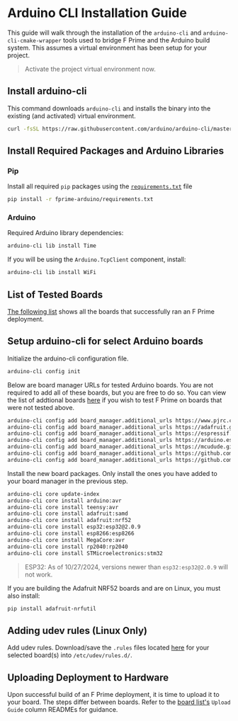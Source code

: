 # Arduino CLI Installation Guide

This guide will walk through the installation of the `arduino-cli` and `arduino-cli-cmake-wrapper` tools used to bridge F Prime and the Arduino build system. This assumes a virtual environment has been setup for your project.

> Activate the project virtual environment now.

## Install arduino-cli

This command downloads `arduino-cli` and installs the binary into the existing (and activated) virtual environment.
```sh
curl -fsSL https://raw.githubusercontent.com/arduino/arduino-cli/master/install.sh | BINDIR=$VIRTUAL_ENV/bin sh
```

## Install Required Packages and Arduino Libraries

### Pip

Install all required `pip` packages using the [`requirements.txt`](../requirements.txt) file
```sh
pip install -r fprime-arduino/requirements.txt
```

### Arduino

Required Arduino library dependencies:
```sh
arduino-cli lib install Time
```

If you will be using the `Arduino.TcpClient` component, install:
```sh
arduino-cli lib install WiFi
```

## List of Tested Boards

[The following list](./board-list.md) shows all the boards that successfully ran an F Prime deployment.

## Setup arduino-cli for select Arduino boards

Initialize the arduino-cli configuration file.
```sh
arduino-cli config init
```

Below are board manager URLs for tested Arduino boards. You are not required to add all of these boards, but you are free to do so. You can view the list of addtional boards [here](https://github.com/per1234/inoplatforms/blob/main/ino-hardware-package-list.tsv) if you wish to test F Prime on boards that were not tested above.
```sh
arduino-cli config add board_manager.additional_urls https://www.pjrc.com/teensy/package_teensy_index.json
arduino-cli config add board_manager.additional_urls https://adafruit.github.io/arduino-board-index/package_adafruit_index.json
arduino-cli config add board_manager.additional_urls https://espressif.github.io/arduino-esp32/package_esp32_index.json
arduino-cli config add board_manager.additional_urls https://arduino.esp8266.com/stable/package_esp8266com_index.json
arduino-cli config add board_manager.additional_urls https://mcudude.github.io/MegaCore/package_MCUdude_MegaCore_index.json
arduino-cli config add board_manager.additional_urls https://github.com/earlephilhower/arduino-pico/releases/download/global/package_rp2040_index.json
arduino-cli config add board_manager.additional_urls https://github.com/stm32duino/BoardManagerFiles/raw/main/package_stmicroelectronics_index.json
```

Install the new board packages. Only install the ones you have added to your board manager in the previous step.
```sh
arduino-cli core update-index
arduino-cli core install arduino:avr
arduino-cli core install teensy:avr
arduino-cli core install adafruit:samd
arduino-cli core install adafruit:nrf52
arduino-cli core install esp32:esp32@2.0.9
arduino-cli core install esp8266:esp8266
arduino-cli core install MegaCore:avr
arduino-cli core install rp2040:rp2040
arduino-cli core install STMicroelectronics:stm32
```

> ESP32: As of 10/27/2024, versions newer than `esp32:esp32@2.0.9` will not work.

If you are building the Adafruit NRF52 boards and are on Linux, you must also install:
```sh
pip install adafruit-nrfutil
```

## Adding udev rules (Linux Only)
Add udev rules. Download/save the `.rules` files located [here](https://github.com/fprime-community/fprime-arduino/tree/main/docs/rules) for your selected board(s) into `/etc/udev/rules.d/`.

## Uploading Deployment to Hardware

Upon successful build of an F Prime deployment, it is time to upload it to your board. The steps differ between boards. Refer to the [board list's](./board-list.md) `Upload Guide` column READMEs for guidance.
